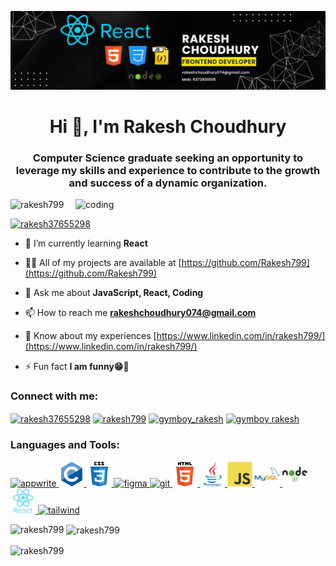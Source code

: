 ![logo](https://github.com/Rakesh799/Rakesh799/blob/main/Screenshot%202024-11-16%20113856.png)

<h1 align="center">Hi 👋, I'm Rakesh Choudhury</h1>
<h3 align="center">Computer Science graduate seeking an opportunity to leverage my skills and experience to contribute to the growth and success of a dynamic organization.</h3>

<img align="right" alt="coding" width="400" src="https://camo.githubusercontent.com/2366b34bb903c09617990fb5fff4622f3e941349e846ddb7e73df872a9d21233/68747470733a2f2f63646e2e6472696262626c652e636f6d2f75736572732f3733303730332f73637265656e73686f74732f363538313234332f6176656e746f2e676966">
<p align="left"> <img src="https://komarev.com/ghpvc/?username=rakesh799&label=Profile%20views&color=0e75b6&style=flat" alt="rakesh799" /> </p>

<p align="left"> <a href="https://twitter.com/rakesh37655298" target="blank"><img src="https://img.shields.io/twitter/follow/rakesh37655298?logo=twitter&style=for-the-badge" alt="rakesh37655298" /></a> </p>

- 🌱 I’m currently learning **React**

- 👨‍💻 All of my projects are available at [https://github.com/Rakesh799](https://github.com/Rakesh799)

- 💬 Ask me about **JavaScript, React, Coding**

- 📫 How to reach me **rakeshchoudhury074@gmail.com**

- 📄 Know about my experiences [https://www.linkedin.com/in/rakesh799/](https://www.linkedin.com/in/rakesh799/)

- ⚡ Fun fact **I am funny😁🤣**

<h3 align="left">Connect with me:</h3>
<p align="left">
<a href="https://twitter.com/rakesh37655298" target="blank"><img align="center" src="https://raw.githubusercontent.com/rahuldkjain/github-profile-readme-generator/master/src/images/icons/Social/twitter.svg" alt="rakesh37655298" height="30" width="40" /></a>
<a href="https://linkedin.com/in/rakesh799" target="blank"><img align="center" src="https://raw.githubusercontent.com/rahuldkjain/github-profile-readme-generator/master/src/images/icons/Social/linked-in-alt.svg" alt="rakesh799" height="30" width="40" /></a>
<a href="https://instagram.com/gymboy_rakesh" target="blank"><img align="center" src="https://raw.githubusercontent.com/rahuldkjain/github-profile-readme-generator/master/src/images/icons/Social/instagram.svg" alt="gymboy_rakesh" height="30" width="40" /></a>
<a href="https://www.youtube.com/c/gymboy rakesh" target="blank"><img align="center" src="https://raw.githubusercontent.com/rahuldkjain/github-profile-readme-generator/master/src/images/icons/Social/youtube.svg" alt="gymboy rakesh" height="30" width="40" /></a>
</p>

<h3 align="left">Languages and Tools:</h3>
<p align="left"> <a href="https://appwrite.io" target="_blank" rel="noreferrer"> <img src="https://www.vectorlogo.zone/logos/appwriteio/appwriteio-icon.svg" alt="appwrite" width="40" height="40"/> </a> <a href="https://www.cprogramming.com/" target="_blank" rel="noreferrer"> <img src="https://raw.githubusercontent.com/devicons/devicon/master/icons/c/c-original.svg" alt="c" width="40" height="40"/> </a> <a href="https://www.w3schools.com/css/" target="_blank" rel="noreferrer"> <img src="https://raw.githubusercontent.com/devicons/devicon/master/icons/css3/css3-original-wordmark.svg" alt="css3" width="40" height="40"/> </a> <a href="https://www.figma.com/" target="_blank" rel="noreferrer"> <img src="https://www.vectorlogo.zone/logos/figma/figma-icon.svg" alt="figma" width="40" height="40"/> </a> <a href="https://git-scm.com/" target="_blank" rel="noreferrer"> <img src="https://www.vectorlogo.zone/logos/git-scm/git-scm-icon.svg" alt="git" width="40" height="40"/> </a> <a href="https://www.w3.org/html/" target="_blank" rel="noreferrer"> <img src="https://raw.githubusercontent.com/devicons/devicon/master/icons/html5/html5-original-wordmark.svg" alt="html5" width="40" height="40"/> </a> <a href="https://www.java.com" target="_blank" rel="noreferrer"> <img src="https://raw.githubusercontent.com/devicons/devicon/master/icons/java/java-original.svg" alt="java" width="40" height="40"/> </a> <a href="https://developer.mozilla.org/en-US/docs/Web/JavaScript" target="_blank" rel="noreferrer"> <img src="https://raw.githubusercontent.com/devicons/devicon/master/icons/javascript/javascript-original.svg" alt="javascript" width="40" height="40"/> </a> <a href="https://www.mysql.com/" target="_blank" rel="noreferrer"> <img src="https://raw.githubusercontent.com/devicons/devicon/master/icons/mysql/mysql-original-wordmark.svg" alt="mysql" width="40" height="40"/> </a> <a href="https://nodejs.org" target="_blank" rel="noreferrer"> <img src="https://raw.githubusercontent.com/devicons/devicon/master/icons/nodejs/nodejs-original-wordmark.svg" alt="nodejs" width="40" height="40"/> </a> <a href="https://reactjs.org/" target="_blank" rel="noreferrer"> <img src="https://raw.githubusercontent.com/devicons/devicon/master/icons/react/react-original-wordmark.svg" alt="react" width="40" height="40"/> </a> <a href="https://tailwindcss.com/" target="_blank" rel="noreferrer"> <img src="https://www.vectorlogo.zone/logos/tailwindcss/tailwindcss-icon.svg" alt="tailwind" width="40" height="40"/> </a> </p>

<p><img align="left" src="https://github-readme-stats.vercel.app/api/top-langs?username=rakesh799&show_icons=true&locale=en&layout=compact" alt="rakesh799" /></p>

<p>&nbsp;<img align="center" src="https://github-readme-stats.vercel.app/api?username=rakesh799&show_icons=true&locale=en" alt="rakesh799" /></p>

<p><img align="center" src="https://github-readme-streak-stats.herokuapp.com/?user=rakesh799&" alt="rakesh799" /></p>
